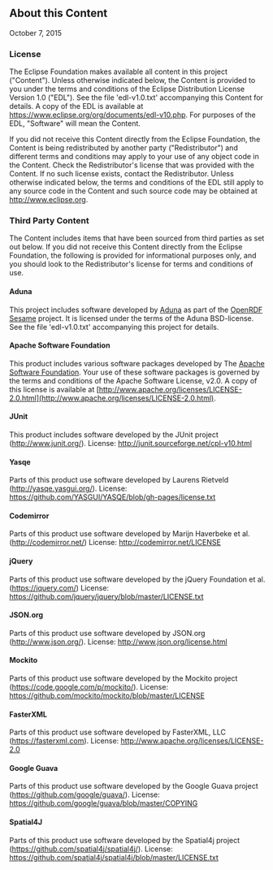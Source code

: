 ## About this Content

October 7, 2015

### License

The Eclipse Foundation makes available all content in this project ("Content"). Unless otherwise indicated below, the Content is provided to you under the terms and conditions of the Eclipse Distribution License Version 1.0 ("EDL"). See the file 'edl-v1.0.txt' accompanying this Content for details. A copy of the EDL is available at https://www.eclipse.org/org/documents/edl-v10.php. For purposes of the EDL, "Software" will mean the Content.

If you did not receive this Content directly from the Eclipse Foundation, the Content is being redistributed by another party ("Redistributor") and different terms and conditions may apply to your use of any object code in the Content. Check the Redistributor's license that was provided with the Content. If no such license exists, contact the Redistributor. Unless otherwise indicated below, the terms and conditions of the EDL still apply to any source code in the Content and such source code may be obtained at http://www.eclipse.org.

### Third Party Content

The Content includes items that have been sourced from third parties as set out below. If you did not receive this Content directly from the Eclipse Foundation, the following is provided for informational purposes only, and you should look to the Redistributor's license for terms and conditions of use.

#### Aduna

This project includes software developed by [Aduna](http://www.aduna-software.com/) as part of the [OpenRDF Sesame](http://www.openrdf.org/) project. It is licensed under the terms of the Aduna BSD-license. See the file 'edl-v1.0.txt' accompanying this project for details.

#### Apache Software Foundation

This product includes various software packages developed by The [Apache Software Foundation](http://www.apache.org/). Your use of these software packages is governed by the terms and conditions of the Apache Software License, v2.0\. A copy of this license is available at [http://www.apache.org/licenses/LICENSE-2.0.html](http://www.apache.org/licenses/LICENSE-2.0.html).

#### JUnit

This product includes software developed by the JUnit project (http://www.junit.org/). License: http://junit.sourceforge.net/cpl-v10.html

#### Yasqe

Parts of this product use software developed by Laurens Rietveld (http://yasqe.yasgui.org/). License: https://github.com/YASGUI/YASQE/blob/gh-pages/license.txt

#### Codemirror

Parts of this product use software developed by Marijn Haverbeke et al. (http://codemirror.net/) License: http://codemirror.net/LICENSE

#### jQuery

Parts of this product use software developed by the jQuery Foundation et al. (https://jquery.com/) License: https://github.com/jquery/jquery/blob/master/LICENSE.txt

#### JSON.org

Parts of this product use software developed by JSON.org (http://www.json.org/). License: http://www.json.org/license.html

#### Mockito

Parts of this product use software developed by the Mockito project (https://code.google.com/p/mockito/). License: https://github.com/mockito/mockito/blob/master/LICENSE

#### FasterXML

Parts of this product use software developed by FasterXML, LLC (https://fasterxml.com). License: http://www.apache.org/licenses/LICENSE-2.0

#### Google Guava

Parts of this product use software developed by the Google Guava project (https://github.com/google/guava/). License: https://github.com/google/guava/blob/master/COPYING

#### Spatial4J

Parts of this product use software developed by the Spatial4j project (https://github.com/spatial4j/spatial4j/). License: https://github.com/spatial4j/spatial4j/blob/master/LICENSE.txt
